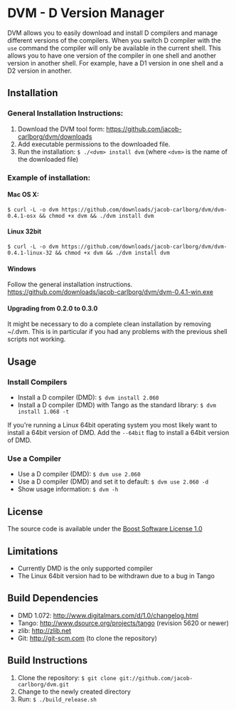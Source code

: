 # DVM - D Version Manager

DVM allows you to easily download and install D compilers and manage different versions of the
compilers. When you switch D compiler with the `use` command the compiler will only be
available in the current shell. This allows you to have one version of the compiler in one
shell and another version in another shell. For example, have a D1 version in one shell and a
D2 version in another.

## Installation

### General Installation Instructions:

1. Download the DVM tool form: https://github.com/jacob-carlborg/dvm/downloads
2. Add executable permissions to the downloaded file.
3. Run the installation: `$ ./<dvm> install dvm` (where `<dvm>` is the name of the downloaded file) 

### Example of installation:

#### Mac OS X:

	$ curl -L -o dvm https://github.com/downloads/jacob-carlborg/dvm/dvm-0.4.1-osx && chmod +x dvm && ./dvm install dvm

#### Linux 32bit

	$ curl -L -o dvm https://github.com/downloads/jacob-carlborg/dvm/dvm-0.4.1-linux-32 && chmod +x dvm && ./dvm install dvm 

#### Windows

Follow the general installation instructions.
https://github.com/downloads/jacob-carlborg/dvm/dvm-0.4.1-win.exe

#### Upgrading from 0.2.0 to 0.3.0

It might be necessary to do a complete clean installation by removing ~/.dvm. This is in
particular if you had any problems with the previous shell scripts not working.

## Usage

### Install Compilers

* Install a D compiler (DMD): `$ dvm install 2.060`
* Install a D compiler (DMD) with Tango as the standard library: `$ dvm install 1.068 -t`

If you're running a Linux 64bit operating system you most likely want to install a 64bit
version of DMD. Add the `--64bit` flag to install a 64bit version of DMD.

### Use a Compiler

* Use a D compiler (DMD): `$ dvm use 2.060`
* Use a D compiler (DMD) and set it to default: `$ dvm use 2.060 -d`
* Show usage information: `$ dvm -h`

## License

The source code is available under the [Boost Software License 1.0](http://www.boost.org/LICENSE_1_0.txt)

## Limitations

* Currently DMD is the only supported compiler
* The Linux 64bit version had to be withdrawn due to a bug in Tango

## Build Dependencies

* DMD 1.072: http://www.digitalmars.com/d/1.0/changelog.html
* Tango: http://www.dsource.org/projects/tango (revision 5620 or newer)
* zlib: http://zlib.net
* Git: http://git-scm.com (to clone the repository) 

## Build Instructions

1. Clone the repository: `$ git clone git://github.com/jacob-carlborg/dvm.git`
2. Change to the newly created directory
3. Run: `$ ./build_release.sh`